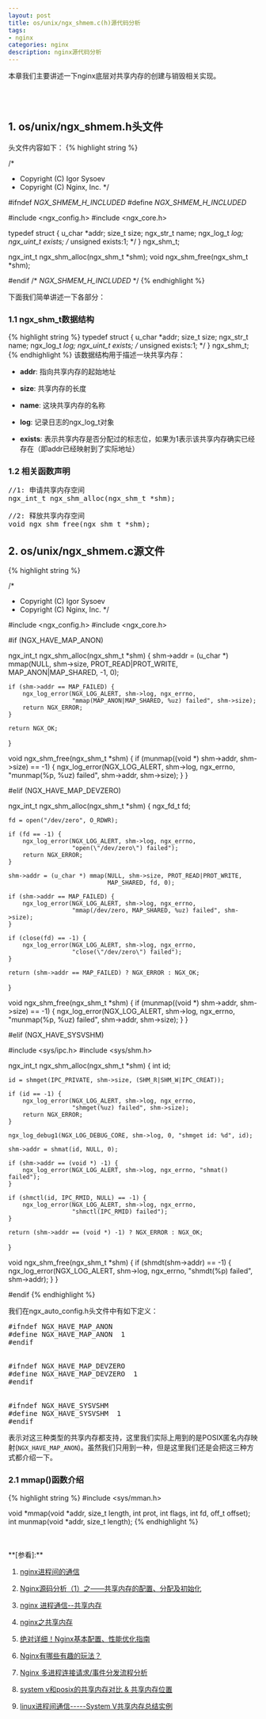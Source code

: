 ```yaml
---
layout: post
title: os/unix/ngx_shmem.c(h)源代码分析
tags:
- nginx
categories: nginx
description: nginx源代码分析
---
```



本章我们主要讲述一下nginx底层对共享内存的创建与销毁相关实现。


<!-- more -->

<br />
<br />


## 1. os/unix/ngx_shmem.h头文件
头文件内容如下：
{% highlight string %} 

/*
 * Copyright (C) Igor Sysoev
 * Copyright (C) Nginx, Inc.
 */


#ifndef _NGX_SHMEM_H_INCLUDED_
#define _NGX_SHMEM_H_INCLUDED_


#include <ngx_config.h>
#include <ngx_core.h>


typedef struct {
    u_char      *addr;
    size_t       size;
    ngx_str_t    name;
    ngx_log_t   *log;
    ngx_uint_t   exists;   /* unsigned  exists:1;  */
} ngx_shm_t;


ngx_int_t ngx_shm_alloc(ngx_shm_t *shm);
void ngx_shm_free(ngx_shm_t *shm);


#endif /* _NGX_SHMEM_H_INCLUDED_ */
{% endhighlight %}

下面我们简单讲述一下各部分：

### 1.1 ngx_shm_t数据结构
{% highlight string %}
typedef struct {
    u_char      *addr;
    size_t       size;
    ngx_str_t    name;
    ngx_log_t   *log;
    ngx_uint_t   exists;   /* unsigned  exists:1;  */
} ngx_shm_t;
{% endhighlight %}
该数据结构用于描述一块共享内存：

* **addr**: 指向共享内存的起始地址

* **size**: 共享内存的长度

* **name**: 这块共享内存的名称

* **log**: 记录日志的ngx_log_t对象

* **exists**: 表示共享内存是否分配过的标志位，如果为1表示该共享内存确实已经存在（即addr已经映射到了实际地址） 


### 1.2 相关函数声明
<pre>
//1: 申请共享内存空间
ngx_int_t ngx_shm_alloc(ngx_shm_t *shm);

//2: 释放共享内存空间
void ngx_shm_free(ngx_shm_t *shm);
</pre>


## 2. os/unix/ngx_shmem.c源文件
{% highlight string %}

/*
 * Copyright (C) Igor Sysoev
 * Copyright (C) Nginx, Inc.
 */


#include <ngx_config.h>
#include <ngx_core.h>


#if (NGX_HAVE_MAP_ANON)

ngx_int_t
ngx_shm_alloc(ngx_shm_t *shm)
{
    shm->addr = (u_char *) mmap(NULL, shm->size,
                                PROT_READ|PROT_WRITE,
                                MAP_ANON|MAP_SHARED, -1, 0);

    if (shm->addr == MAP_FAILED) {
        ngx_log_error(NGX_LOG_ALERT, shm->log, ngx_errno,
                      "mmap(MAP_ANON|MAP_SHARED, %uz) failed", shm->size);
        return NGX_ERROR;
    }

    return NGX_OK;
}


void
ngx_shm_free(ngx_shm_t *shm)
{
    if (munmap((void *) shm->addr, shm->size) == -1) {
        ngx_log_error(NGX_LOG_ALERT, shm->log, ngx_errno,
                      "munmap(%p, %uz) failed", shm->addr, shm->size);
    }
}

#elif (NGX_HAVE_MAP_DEVZERO)

ngx_int_t
ngx_shm_alloc(ngx_shm_t *shm)
{
    ngx_fd_t  fd;

    fd = open("/dev/zero", O_RDWR);

    if (fd == -1) {
        ngx_log_error(NGX_LOG_ALERT, shm->log, ngx_errno,
                      "open(\"/dev/zero\") failed");
        return NGX_ERROR;
    }

    shm->addr = (u_char *) mmap(NULL, shm->size, PROT_READ|PROT_WRITE,
                                MAP_SHARED, fd, 0);

    if (shm->addr == MAP_FAILED) {
        ngx_log_error(NGX_LOG_ALERT, shm->log, ngx_errno,
                      "mmap(/dev/zero, MAP_SHARED, %uz) failed", shm->size);
    }

    if (close(fd) == -1) {
        ngx_log_error(NGX_LOG_ALERT, shm->log, ngx_errno,
                      "close(\"/dev/zero\") failed");
    }

    return (shm->addr == MAP_FAILED) ? NGX_ERROR : NGX_OK;
}


void
ngx_shm_free(ngx_shm_t *shm)
{
    if (munmap((void *) shm->addr, shm->size) == -1) {
        ngx_log_error(NGX_LOG_ALERT, shm->log, ngx_errno,
                      "munmap(%p, %uz) failed", shm->addr, shm->size);
    }
}

#elif (NGX_HAVE_SYSVSHM)

#include <sys/ipc.h>
#include <sys/shm.h>


ngx_int_t
ngx_shm_alloc(ngx_shm_t *shm)
{
    int  id;

    id = shmget(IPC_PRIVATE, shm->size, (SHM_R|SHM_W|IPC_CREAT));

    if (id == -1) {
        ngx_log_error(NGX_LOG_ALERT, shm->log, ngx_errno,
                      "shmget(%uz) failed", shm->size);
        return NGX_ERROR;
    }

    ngx_log_debug1(NGX_LOG_DEBUG_CORE, shm->log, 0, "shmget id: %d", id);

    shm->addr = shmat(id, NULL, 0);

    if (shm->addr == (void *) -1) {
        ngx_log_error(NGX_LOG_ALERT, shm->log, ngx_errno, "shmat() failed");
    }

    if (shmctl(id, IPC_RMID, NULL) == -1) {
        ngx_log_error(NGX_LOG_ALERT, shm->log, ngx_errno,
                      "shmctl(IPC_RMID) failed");
    }

    return (shm->addr == (void *) -1) ? NGX_ERROR : NGX_OK;
}


void
ngx_shm_free(ngx_shm_t *shm)
{
    if (shmdt(shm->addr) == -1) {
        ngx_log_error(NGX_LOG_ALERT, shm->log, ngx_errno,
                      "shmdt(%p) failed", shm->addr);
    }
}

#endif
{% endhighlight %}

我们在ngx_auto_config.h头文件中有如下定义：
<pre>
#ifndef NGX_HAVE_MAP_ANON
#define NGX_HAVE_MAP_ANON  1
#endif


#ifndef NGX_HAVE_MAP_DEVZERO
#define NGX_HAVE_MAP_DEVZERO  1
#endif


#ifndef NGX_HAVE_SYSVSHM
#define NGX_HAVE_SYSVSHM  1
#endif
</pre>
表示对这三种类型的共享内存都支持，这里我们实际上用到的是POSIX匿名内存映射(```NGX_HAVE_MAP_ANON```)。虽然我们只用到一种，但是这里我们还是会把这三种方式都介绍一下。

### 2.1 mmap()函数介绍
{% highlight string %}
#include <sys/mman.h>

void *mmap(void *addr, size_t length, int prot, int flags,
          int fd, off_t offset);
int munmap(void *addr, size_t length);
{% endhighlight %}





<br />
<br />
**[参看]:**

1. [nginx进程间的通信](https://www.cnblogs.com/cxchanpin/p/7241346.html)

2. [Nginx源码分析（1）之——共享内存的配置、分配及初始化](http://blog.csdn.net/hnudlz/article/details/50964065)

3. [nginx 进程通信--共享内存](https://www.cnblogs.com/fll369/archive/2012/11/26/2789233.html)

4. [nginx之共享内存](http://blog.csdn.net/evsqiezi/article/details/51785093)

5. [绝对详细！Nginx基本配置、性能优化指南](http://www.chinaz.com/web/2015/0424/401323.shtml)

6. [Nginx有哪些有趣的玩法？](https://www.zhihu.com/question/34429320)

7. [Nginx 多进程连接请求/事件分发流程分析](https://www.cnblogs.com/NerdWill/p/4992345.html)

8. [system v和posix的共享内存对比 & 共享内存位置](http://www.cnblogs.com/charlesblc/p/6261469.html)

9. [linux进程间通信-----System V共享内存总结实例](http://blog.csdn.net/Linux_ever/article/details/50372573)

<br />
<br />
<br />

